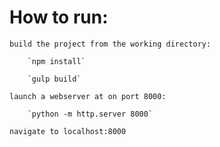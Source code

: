 # How to run:

    build the project from the working directory:
    
        `npm install`
        
        `gulp build`
        
    launch a webserver at on port 8000:
    
        `python -m http.server 8000`    
        
    navigate to localhost:8000
